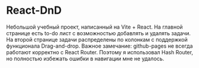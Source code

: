 # React-DnD
Небольшой учебный проект, написанный на Vite + React. На главной странице есть to-do лист с возможностью добавлять и удалять задачи. На второй странице задачи распределены по колонкам с поддержкой функционала Drag-and-drop. Важное замечание: github-pages не всегда работают корректно с React Router. Поэтому я использовал Hash Router, но полностью избежать ошибки в навигации мне не удалось.
